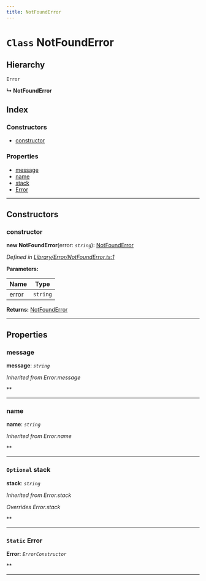 ```yaml
---
title: NotFoundError
---
```


# `Class` NotFoundError

## Hierarchy

 `Error`

**↳ NotFoundError**

## Index

### Constructors

* [constructor](notfounderror#constructor)

### Properties

* [message](notfounderror#message)
* [name](notfounderror#name)
* [stack](notfounderror#stack)
* [Error](notfounderror#error)

---

## Constructors

<a id="constructor"></a>

###  constructor

**new NotFoundError**(error: *`string`*): [NotFoundError](notfounderror)

*Defined in [Library/Error/NotFoundError.ts:1](https://github.com/SpoonX/stix/blob/55983b2/src/Library/Error/NotFoundError.ts#L1)*

**Parameters:**

| Name | Type |
| ------ | ------ |
| error | `string` |

**Returns:** [NotFoundError](notfounderror)

___

## Properties

<a id="message"></a>

###  message

**message**: *`string`*

*Inherited from Error.message*

**

___
<a id="name"></a>

###  name

**name**: *`string`*

*Inherited from Error.name*

**

___
<a id="stack"></a>

### `Optional` stack

**stack**: *`string`*

*Inherited from Error.stack*

*Overrides Error.stack*

**

___
<a id="error"></a>

### `Static` Error

**Error**: *`ErrorConstructor`*

**

___

